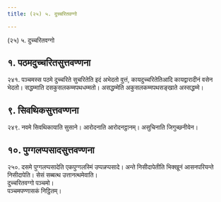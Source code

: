 ```yaml
---
title: (२५) ५. दुच्चरितवग्गो

---
```

(२५) ५. दुच्चरितवग्गो  


## १. पठमदुच्चरितसुत्तवण्णना

२४१. पञ्चमस्स पठमे दुच्चरिते सुचरितेति इदं अभेदतो वुत्तं, कायदुच्चरितेतिआदि कायद्वारादीनं वसेन भेदतो। सद्धम्माति दसकुसलकम्मपथधम्मतो। असद्धम्मेति अकुसलकम्मपथसङ्खाते अस्सद्धम्मे।  


## ९. सिवथिकसुत्तवण्णना

२४९. नवमे सिवथिकायाति सुसाने। आरोदनाति आरोदनट्ठानम्। असुचिनाति जिगुच्छनीयेन।  


## १०. पुग्गलप्पसादसुत्तवण्णना

२५०. दसमे पुग्गलप्पसादेति एकपुग्गलस्मिं उप्पन्नप्पसादे। अन्ते निसीदापेतीति भिक्खूनं आसनपरियन्ते निसीदापेति। सेसं सब्बत्थ उत्तानत्थमेवाति।  
दुच्चरितवग्गो पञ्चमो।  
पञ्चमपण्णासकं निट्ठितम्।  